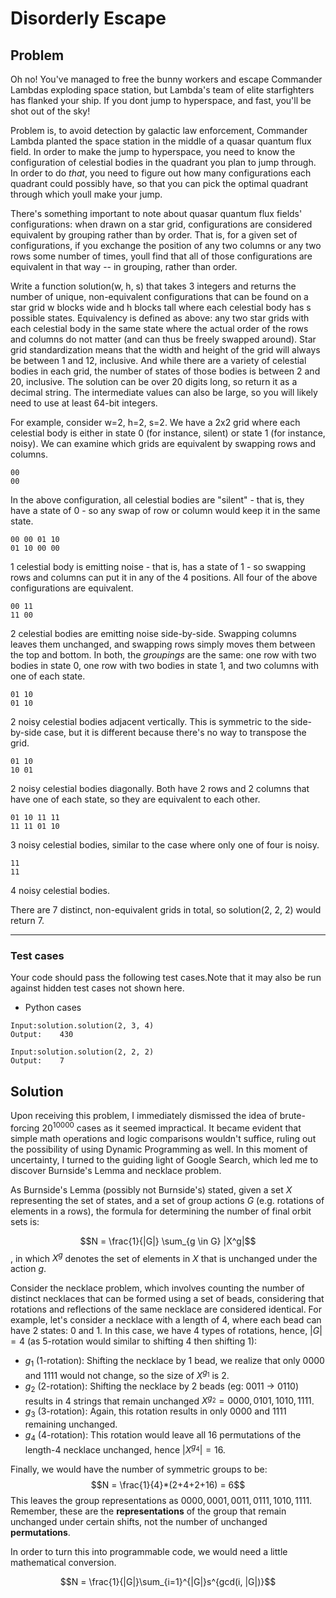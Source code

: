 # Disorderly Escape
## Problem

Oh no! You've managed to free the bunny workers and escape Commander Lambdas exploding space station, but Lambda's team of elite starfighters has flanked your ship. If you dont jump to hyperspace, and fast, you'll be shot out of the sky!

Problem is, to avoid detection by galactic law enforcement, Commander Lambda planted the space station in the middle of a quasar quantum flux field. In order to make the jump to hyperspace, you need to know the configuration of celestial bodies in the quadrant you plan to jump through. In order to do *that*, you need to figure out how many configurations each quadrant could possibly have, so that you can pick the optimal quadrant through which youll make your jump. 

There's something important to note about quasar quantum flux fields' configurations: when drawn on a star grid, configurations are considered equivalent by grouping rather than by order. That is, for a given set of configurations, if you exchange the position of any two columns or any two rows some number of times, youll find that all of those configurations are equivalent in that way -- in grouping, rather than order.

Write a function solution(w, h, s) that takes 3 integers and returns the number of unique, non-equivalent configurations that can be found on a star grid w blocks wide and h blocks tall where each celestial body has s possible states. Equivalency is defined as above: any two star grids with each celestial body in the same state where the actual order of the rows and columns do not matter (and can thus be freely swapped around). Star grid standardization means that the width and height of the grid will always be between 1 and 12, inclusive. And while there are a variety of celestial bodies in each grid, the number of states of those bodies is between 2 and 20, inclusive. The solution can be over 20 digits long, so return it as a decimal string.  The intermediate values can also be large, so you will likely need to use at least 64-bit integers.

For example, consider w=2, h=2, s=2. We have a 2x2 grid where each celestial body is either in state 0 (for instance, silent) or state 1 (for instance, noisy).  We can examine which grids are equivalent by swapping rows and columns.
```
00
00
```
In the above configuration, all celestial bodies are "silent" - that is, they have a state of 0 - so any swap of row or column would keep it in the same state.
```
00 00 01 10
01 10 00 00
```
1 celestial body is emitting noise - that is, has a state of 1 - so swapping rows and columns can put it in any of the 4 positions.  All four of the above configurations are equivalent.
```
00 11
11 00
```
2 celestial bodies are emitting noise side-by-side.  Swapping columns leaves them unchanged, and swapping rows simply moves them between the top and bottom.  In both, the *groupings* are the same: one row with two bodies in state 0, one row with two bodies in state 1, and two columns with one of each state.
```
01 10
01 10
```
2 noisy celestial bodies adjacent vertically. This is symmetric to the side-by-side case, but it is different because there's no way to transpose the grid.
```
01 10
10 01
```
2 noisy celestial bodies diagonally.  Both have 2 rows and 2 columns that have one of each state, so they are equivalent to each other.
```
01 10 11 11
11 11 01 10
```
3 noisy celestial bodies, similar to the case where only one of four is noisy.
```
11
11
```
4 noisy celestial bodies.

There are 7 distinct, non-equivalent grids in total, so solution(2, 2, 2) would return 7.

---

### Test cases
Your code should pass the following test cases.Note that it may also be run against hidden test cases not shown here.

- Python cases 
```
Input:solution.solution(2, 3, 4)
Output:    430
```
```
Input:solution.solution(2, 2, 2)
Output:    7
```

## Solution
Upon receiving this problem, I immediately dismissed the idea of brute-forcing $20^{10000}$ cases as it seemed impractical. It became evident that simple math operations and logic comparisons wouldn't suffice, ruling out the possibility of using Dynamic Programming as well. In this moment of uncertainty, I turned to the guiding light of Google Search, which led me to discover Burnside's Lemma and necklace problem. 

As Burnside's Lemma (possibly not Burnside's) stated, given a set $X$ representing the set of states, and a set of group actions $G$ (e.g. rotations of elements in a rows), the formula for determining the number of final orbit sets is: 
    
$$N = \frac{1}{|G|} \sum_{g \in G} |X^g|$$
, in which $X^g$ denotes the set of elements in $X$ that is unchanged under the action $g$. 

Consider the necklace problem, which involves counting the number of distinct necklaces that can be formed using a set of beads, considering that rotations and reflections of the same necklace are considered identical. For example, let's consider a necklace with a length of 4, where each bead can have 2 states: 0 and 1. In this case, we have 4 types of rotations, hence, $|G| = 4$ (as 5-rotation would similar to shifting 4 then shifting 1):
- $g_1$ (1-rotation): Shifting the necklace by 1 bead, we realize that only 0000 and 1111 would not change, so the size of $X^{g_1}$ is 2. 
- $g_2$ (2-rotation): Shifting the necklace by 2 beads (eg: 0011 -> 0110) results in 4 strings that remain unchanged $X^{g_2}= {0000, 0101, 1010, 1111}$.
- $g_3$ (3-rotation): Again, this rotation results in only 0000 and 1111 remaining unchanged.
- $g_4$ (4-rotation): This rotation would leave all 16 permutations of the length-4 necklace unchanged, hence $|X^{g_4}| = 16$. 

Finally, we would have the number of symmetric groups to be: 
$$N = \frac{1}{4}*(2+4+2+16) = 6$$
This leaves the group representations as ${0000,0001,0011,0111,1010,1111}$. Remember, these are the **representations** of the group that remain unchanged under certain shifts, not the number of unchanged **permutations**.

In order to turn this into programmable code, we would need a little mathematical conversion. 

$$N = \frac{1}{|G|}\sum_{i=1}^{|G|}s^{gcd(i, |G|)}$$

